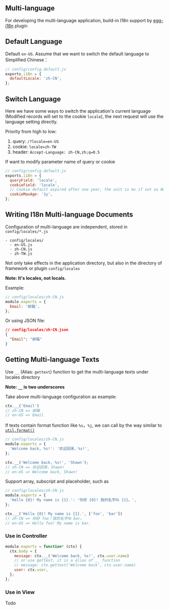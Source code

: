 Multi-language
---

For developing the multi-language application, build-in I18n support by [egg-i18n](https://github.com/eggjs/egg-i18n) plugin 

## Default Language 

Default `en-US`. Assume that we want to switch the default language to Simplified Chinese：

```js
// config/config.default.js
exports.i18n = {
  defaultLocale: 'zh-CN',
};
```

## Switch Language

Here we have some ways to switch the application's current language (Modified records will set to the cookie `locale`), the next request will use the language setting directly.

Priority from high to low:

1. query: `/?locale=en-US`
2. cookie: `locale=zh-TW`
3. header: `Accept-Language: zh-CN,zh;q=0.5`

If want to modify parameter name of query or cookie 

```js
// config/config.default.js
exports.i18n = {
  queryField: 'locale',
  cookieField: 'locale',
  // Cookie default expired after one year, the unit is ms if set as Number
  cookieMaxAge: '1y',
};
```

## Writing I18n Multi-language Documents

Configuration of multi-language are independent, stored in `config/locales/*.js`

```
- config/locales/
  - en-US.js
  - zh-CN.js
  - zh-TW.js
```

Not only take effects in the application directory, but also in the directory of framework or plugin `config/locales` 

 __Note: It's locales, not locals.__

Example:

```js
// config/locales/zh-CN.js
module.exports = {
  Email: '邮箱',
};
```

Or using JSON file:

```json
// config/locales/zh-CN.json
{
  "Email": "邮箱"
}
```

## Getting Multi-language Texts

Use `__` (Alias: `gettext`) function to get the multi-language texts under locales directory

__Note: `__` is two underscores__

Take above multi-language configuration as example:

```js
ctx.__('Email')
// zh-CN => 邮箱
// en-US => Email
```

If texts contain format function like `%s`，`%j`, we can call by the way similar to [`util.format()`](https://nodejs.org/api/util.html#util_util_format_format_args)

```js
// config/locales/zh-CN.js
module.exports = {
  'Welcome back, %s!': '欢迎回来，%s!',
};

ctx.__('Welcome back, %s!', 'Shawn');
// zh-CN => 欢迎回来，Shawn!
// en-US => Welcome back, Shawn!
```

Support array, subscript and placeholder, such as

```js
// config/locales/zh-CN.js
module.exports = {
  'Hello {0}! My name is {1}.': '你好 {0}! 我的名字叫 {1}。',
};

ctx.__('Hello {0}! My name is {1}.', ['foo', 'bar'])
// zh-CN => 你好 foo！我的名字叫 bar。
// en-US => Hello foo! My name is bar.
```

### Use in Controller

```js
module.exports = function* (ctx) {
  ctx.body = {
    message: ctx.__('Welcome back, %s!', ctx.user.name)
    // or use gettext, it is a alias of __ function
    // message: ctx.gettext('Welcome back', ctx.user.name)
    user: ctx.user,
  };
};
```

### Use in View

Todo
